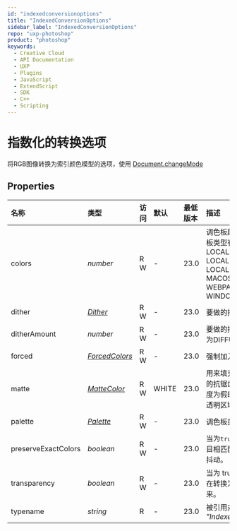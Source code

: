 ```yaml
---
id: "indexedconversionoptions"
title: "IndexedConversionOptions"
sidebar_label: "IndexedConversionOptions"
repo: "uxp-photoshop"
product: "photoshop"
keywords:
  - Creative Cloud
  - API Documentation
  - UXP
  - Plugins
  - JavaScript
  - ExtendScript
  - SDK
  - C++
  - Scripting
---
```


# 指数化的转换选项

将RGB图像转换为索引颜色模型的选项，使用 [Document.changeMode](/ps_reference/classes/document/#changemode)

## Properties

| 名称 | 类型 | 访问 | 默认 | 最低版本 | 描述 |
| :------ | :------ | :------ | :------ | :------ | :------ |
| colors | *number* | R W | - | 23.0 | 调色板颜色的数量。 只对调色板类型有效: LOCALADAPTIVE, LOCALPERCEPTUAL, LOCALSELECTIVE, MACOSPALETTE, UNIFORM, WEBPALETTE, or WINDOWSPALETTE. |
| dither | [*Dither*](/ps_reference/modules/constants/#dither) | R W | - | 23.0 | 要做的抖动的类型。 |
| ditherAmount | *number* | R W | - | 23.0 | 要做的抖动量。 仅当抖动类型为DIFFUSION时有效。 |
| forced | [*ForcedColors*](/ps_reference/modules/constants/#forcedcolors) | R W | - | 23.0 | 强制加入调色板的一组颜色。 |
| matte | [*MatteColor*](/ps_reference/modules/constants/#mattecolor) | R W | WHITE | 23.0 | 用来填充与图像透明区域相邻的抗锯齿边缘的颜色。 当透明度为假时，亚光色将被应用于透明区域。 |
| palette | [*Palette*](/ps_reference/modules/constants/#palette) | R W | - | 23.0 | 调色板类型。 |
| preserveExactColors | *boolean* | R W | - | 23.0 | 当为`true`时，与颜色表中的条目相匹配的图像颜色将不会被抖动。 |
| transparency | *boolean* | R W | - | 23.0 | 当为 true 时，图像的透明区域在转换为GIF格式时被保留下来。 |
| typename | *string* | R | - | 23.0 | 被引用对象的类名: *&quot;IndexedConversionOptions&quot;*. |

